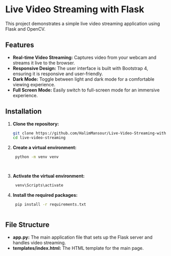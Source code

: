 # Live Video Streaming with Flask

This project demonstrates a simple live video streaming application using Flask and OpenCV.

## Features

- **Real-time Video Streaming:** Captures video from your webcam and streams it live to the browser.
- **Responsive Design:** The user interface is built with Bootstrap 4, ensuring it is responsive and user-friendly.
- **Dark Mode:** Toggle between light and dark mode for a comfortable viewing experience.
- **Full Screen Mode:** Easily switch to full-screen mode for an immersive experience.

## Installation

1. **Clone the repository:**

   ```bash
   git clone https://github.com/HalimMansour/Live-Video-Streaming-with-Flask.git
   cd live-video-streaming


2. **Create a virtual environment:**

   ```bash
    python -m venv venv

  
3. **Activate the virtual environment:**

   ```bash
    venv\Scripts\activate


4. **Install the required packages:**

   ```bash
    pip install -r requirements.txt



## File Structure

- **app.py:** The main application file that sets up the Flask server and handles video streaming.
- **templates/index.html:** The HTML template for the main page.

